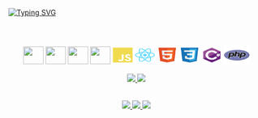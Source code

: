 
<a href="https://git.io/typing-svg"><img src="https://readme-typing-svg.herokuapp.com?font=Roboto&weight=500&pause=1000&color=FDFDFDA9&random=false&width=435&lines=Ol%C3%A1%2C+meu+nome+%C3%A9+Keven;%F0%9F%91%A8%F0%9F%8F%BB%E2%80%8D%F0%9F%92%BB++Sou+desenvolvedor+Front-end;%F0%9F%92%BB+Estou+estudando+a+area+do+back-end;%F0%9F%93%9A+Sou+tecnico+em+de+desenvolvimento+de+sistemas+pela+Etec;%F0%9F%93%A8+Contate-me+pelo+E-mail%3A+kevenferraz39%40gmail.com" alt="Typing SVG" /></a>
#
<div align="center" style="display: inline_block"><br>
  <img align="center" src="https://cdn.jsdelivr.net/gh/devicons/devicon/icons/vscode/vscode-original.svg" width="40" height="35"/>
  <img align="center" src="https://cdn.jsdelivr.net/gh/devicons/devicon/icons/git/git-original.svg" width="40" height="35"/>   
  <img align="center" src="https://cdn.jsdelivr.net/gh/devicons/devicon/icons/github/github-original.svg" width="40" height="35"/>
  <img align="center"  src="https://cdn.jsdelivr.net/gh/devicons/devicon/icons/bootstrap/bootstrap-original.svg" width="40" height="35"/>
  <img align="center" alt="Js" height="30" width="40" src="https://raw.githubusercontent.com/devicons/devicon/master/icons/javascript/javascript-plain.svg">
  <img align="center" alt="React" height="30" width="40" src="https://raw.githubusercontent.com/devicons/devicon/master/icons/react/react-original.svg">
  <img align="center" alt="HTML" height="30" width="40" src="https://raw.githubusercontent.com/devicons/devicon/master/icons/html5/html5-original.svg">
  <img align="center" alt="CSS" height="30" width="40" src="https://raw.githubusercontent.com/devicons/devicon/master/icons/css3/css3-original.svg">
  <img align="center" alt="C#" height="30" width="40" src="https://raw.githubusercontent.com/devicons/devicon/master/icons/csharp/csharp-original.svg">
  <img align="center" alt="php" height="40" width="50" src="https://raw.githubusercontent.com/devicons/devicon/master/icons/php/php-original.svg">
</div>
<br>
 <div align="center">
  <a href="[https://github.com/kevenferraz39](https://github.com/kevenferraz39)"> 
  <img height="170em" src="https://github-readme-stats.vercel.app/api?username=kevenferraz39&show_icons=true&theme=tokyonight&include_all_commits=true&count_private=true%22"/>
  <img height="150em" src="https://github-readme-stats.vercel.app/api/top-langs/?username=kevenferraz39&layout=compact&langs_count=16&theme=tokyonight"/>
</div><br><br>
<div align="center"> 
  <a href="https://instagram.com/kevenferraz39" target="_blank">
   <img src="https://img.shields.io/badge/-Instagram-%23E4405F?style=for-the-badge&logo=instagram&logoColor=white" target="_blank">
  </a>
  <a href = "kevenferraz39@gmail.com">
   <img src="https://img.shields.io/badge/-Gmail-%23333?style=for-the-badge&logo=gmail&logoColor=white" target="_blank">
  </a>
  <a href="https://br.linkedin.com/in/keven-ferraz-a28a31256" target="_blank">
   <img src="https://img.shields.io/badge/-LinkedIn-%230077B5?style=for-the-badge&logo=linkedin&logoColor=white" target="_blank">
  </a> 
  
</div>

